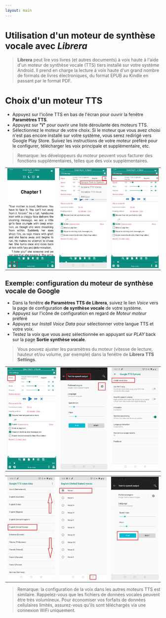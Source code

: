 ```yaml
---
layout: main
---
```


# Utilisation d'un moteur de synthèse vocale avec _Librera_

> **Librera** peut lire vos livres (et autres documents) à voix haute à l'aide d'un moteur de synthèse vocale (TTS) tiers installé sur votre système Android. Il prend en charge la lecture à voix haute d'un grand nombre de formats de livres électroniques, du format EPUB au Kindle en passant par le format PDF.

# Choix d'un moteur TTS

* Appuyez sur l'icône TTS en bas de l'écran pour ouvrir la fenêtre **Paramètres TTS**.
* Appuyez sur **&quot;i&quot;** pour ouvrir une liste déroulante des moteurs TTS.
* Sélectionnez le moteur de votre choix. Si le moteur que vous avez choisi n'est pas encore installé sur votre système, vous serez redirigé vers Google Play Store. Suivez les instructions de votre moteur préféré pour le configurer, télécharger les voix principale et supplémentaire, etc.

> Remarque: les développeurs du moteur peuvent vous facturer des fonctions supplémentaires, telles que des voix supplémentaires.

||||
|-|-|-|
|![](1.jpg)|![](3.jpg)|![](2.jpg)|

## Exemple: configuration du moteur de synthèse vocale de Google

* Dans la fenêtre **de **Paramètres TTS** de Librera**, suivez le lien _Voice_ vers la page de configuration **de synthèse vocale** de votre système.
* Appuyez sur l'icône de configuration en regard de _Moteur moteur_ préféré
* Appuyez sur _Install Voice Data_ pour sélectionner votre langue TTS et votre voix.
* Testez la voix que vous avez sélectionnée en appuyant sur _PLAY_ back sur la page **Sortie synthèse vocale**.

> Vous pouvez ajuster les paramètres du moteur (vitesse de lecture, hauteur et/ou volume, par exemple) dans la fenêtre de **Librera** **TTS Settings**.

||||
|-|-|-|
|![](4.jpg)|![](5.jpg)|![](6.jpg)|

||||
|-|-|-|
|![](7.jpg)|![](8.jpg)|![](9.jpg)|

> Remarque: la configuration de la voix dans les autres moteurs TTS est similaire. Rappelez-vous que les fichiers de données vocales peuvent être très volumineux. Pour économiser vos forfaits de données cellulaires limités, assurez-vous qu'ils sont téléchargés via une connexion WiFi uniquement.
